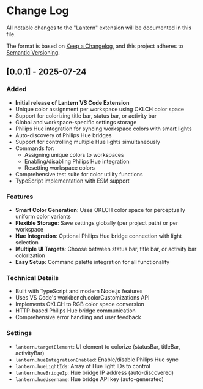 # Change Log

All notable changes to the "Lantern" extension will be documented in this file.

The format is based on [Keep a Changelog](https://keepachangelog.com/en/1.0.0/),
and this project adheres to [Semantic Versioning](https://semver.org/spec/v2.0.0.html).

## [0.0.1] - 2025-07-24

### Added
- **Initial release of Lantern VS Code Extension**
- Unique color assignment per workspace using OKLCH color space
- Support for colorizing title bar, status bar, or activity bar
- Global and workspace-specific settings storage
- Philips Hue integration for syncing workspace colors with smart lights
- Auto-discovery of Philips Hue bridges
- Support for controlling multiple Hue lights simultaneously
- Commands for:
  - Assigning unique colors to workspaces
  - Enabling/disabling Philips Hue integration
  - Resetting workspace colors
- Comprehensive test suite for color utility functions
- TypeScript implementation with ESM support

### Features
- **Smart Color Generation**: Uses OKLCH color space for perceptually uniform color variants
- **Flexible Storage**: Save settings globally (per project path) or per workspace
- **Hue Integration**: Optional Philips Hue bridge connection with light selection
- **Multiple UI Targets**: Choose between status bar, title bar, or activity bar colorization
- **Easy Setup**: Command palette integration for all functionality

### Technical Details
- Built with TypeScript and modern Node.js features
- Uses VS Code's workbench.colorCustomizations API
- Implements OKLCH to RGB color space conversion
- HTTP-based Philips Hue bridge communication
- Comprehensive error handling and user feedback

### Settings
- `lantern.targetElement`: UI element to colorize (statusBar, titleBar, activityBar)
- `lantern.hueIntegrationEnabled`: Enable/disable Philips Hue sync
- `lantern.hueLightIds`: Array of Hue light IDs to control
- `lantern.hueBridgeIp`: Hue bridge IP address (auto-discovered)
- `lantern.hueUsername`: Hue bridge API key (auto-generated)